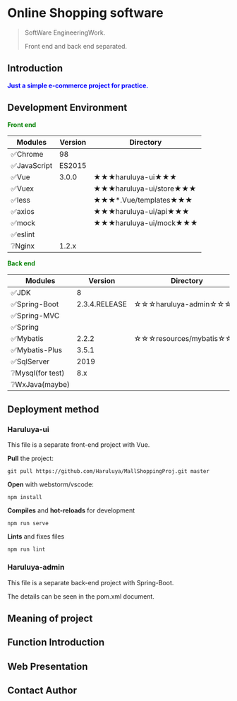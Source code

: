 # Online Shopping software

>SoftWare EngineeringWork.
>
>Front end and back end separated.

## Introduction 

<font color="blue"> **Just a simple e-commerce project for practice.**</font>

## Development Environment

<font color="green"> **Front end**</font>

| Modules | Version | Directory               |
| -------| ------- | ----------------------- |
| ✅Chrome | 98 |  |
| ✅JavaScript | ES2015 |  |
| ✅Vue    | 3.0.0   | ★★★haruluya-ui★★★       |
| ✅Vuex   |         | ★★★haruluya-ui/store★★★ |
| ✅less   |         | ★★★*.Vue/templates★★★   |
| ✅axios  |         | ★★★haruluya-ui/api★★★   |
| ✅mock   |         | ★★★haruluya-ui/mock★★★  |
| ✅eslint |         |                         |
| ❔Nginx  | 1.2.x   |                         |

<font color="green"> **Back end**</font>

| Modules          | Version       | Directory               |
| ---------------- | ------------- | ----------------------- |
| ✅JDK             | 8             |                         |
| ✅Spring-Boot     | 2.3.4.RELEASE | ☆☆☆haruluya-admin☆☆☆    |
| ✅Spring-MVC      |               |                         |
| ✅Spring          |               |                         |
| ✅Mybatis         | 2.2.2         | ☆☆☆resources/mybatis☆☆☆ |
| ✅Mybatis-Plus    | 3.5.1         |                         |
| ✅SqlServer       | 2019          |                         |
| ❔Mysql(for test) | 8.x           |                         |
| ❔WxJava(maybe)   |               |                         |

## Deployment method

### **Haruluya-ui**

This file is a separate front-end project with Vue.



**Pull** the project:

```shell
git pull https://github.com/Haruluya/MallShoppingProj.git master
```



**Open** with webstorm/vscode:

```shell
npm install
```



**Compiles** and **hot-reloads** for development

```shell
npm run serve
```



**Lints** and fixes files

```shell
npm run lint
```



### Haruluya-admin

This file is a separate back-end project with Spring-Boot.

The details can be seen in the pom.xml document.

## Meaning of project

## Function Introduction

## Web Presentation

## Contact Author 

